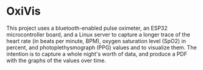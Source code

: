 # OxiVis
This project uses a bluetooth-enabled pulse oximeter, an ESP32 microcontroller board, and a Linux server to capture a longer trace of the heart rate (in beats per minute, BPM), oxygen saturation level (SpO2) in percent, and photoplethysmograph (PPG) values and to visualize them. The intention is to capture a whole night's worth of data, and produce a PDF with the graphs of the values over time.
